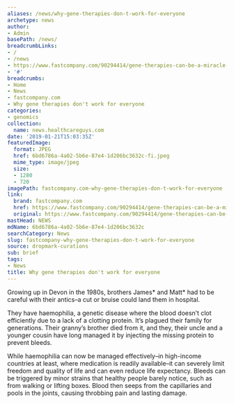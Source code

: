 ```yaml
---
aliases: /news/why-gene-therapies-don-t-work-for-everyone
archetype: news
author:
- Admin
basePath: /news/
breadcrumbLinks:
- /
- /news
- https://www.fastcompany.com/90294414/gene-therapies-can-be-a-miracle-cure-except-when-our-immune-systems-wont-let-them?utm_source=postup&amp;utm_medium=email&amp;utm_campaign=Fast%20Company%20Daily&amp;position=2&amp;partner=newsletter&amp;campaign_date=01192019
- '#'
breadcrumbs:
- Home
- News
- fastcompany.com
- Why gene therapies don't work for everyone
categories:
- genomics
collection:
  name: news.healthcareguys.com
date: '2019-01-21T15:03:35Z'
featuredImage:
  format: JPEG
  href: 6bd6786a-4a02-5b6e-87e4-1d206bc3632c-fi.jpeg
  mime_type: image/jpeg
  size:
  - 1280
  - 720
imagePath: fastcompany.com-why-gene-therapies-don-t-work-for-everyone
link:
  brand: fastcompany.com
  href: https://www.fastcompany.com/90294414/gene-therapies-can-be-a-miracle-cure-except-when-our-immune-systems-wont-let-them?utm_source=postup&amp;utm_medium=email&amp;utm_campaign=Fast%20Company%20Daily&amp;position=2&amp;partner=newsletter&amp;campaign_date=01192019
  original: https://www.fastcompany.com/90294414/gene-therapies-can-be-a-miracle-cure-except-when-our-immune-systems-wont-let-them?utm_source=postup&amp;utm_medium=email&amp;utm_campaign=Fast%20Company%20Daily&amp;position=2&amp;partner=newsletter&amp;campaign_date=01192019
mastHead: NEWS
mdName: 6bd6786a-4a02-5b6e-87e4-1d206bc3632c
searchCategory: News
slug: fastcompany-why-gene-therapies-don-t-work-for-everyone
source: dropmark-curations
sub: brief
tags:
- News
title: Why gene therapies don't work for everyone
---
```


Growing up in Devon in the 1980s, brothers James* and Matt* had to be careful with their antics–a cut or bruise could land them in hospital.

They have haemophilia, a genetic disease where the blood doesn’t clot efficiently due to a lack of a clotting protein. It’s plagued their family for generations. Their granny’s brother died from it, and they, their uncle and a younger cousin have long managed it by injecting the missing protein to prevent bleeds.

While haemophilia can now be managed effectively–in high-income countries at least, where medication is readily available–it can severely limit freedom and quality of life and can even reduce life expectancy. Bleeds can be triggered by minor strains that healthy people barely notice, such as from walking or lifting boxes. Blood then seeps from the capillaries and pools in the joints, causing throbbing pain and lasting damage.